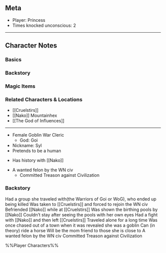 ## Meta
- Player: Princess
- Times knocked unconscious: 2
----
## Character Notes
### Basics

### Backstory

### Magic Items

### Related Characters & Locations
- [[Cruelstirs]]
- [[Nako]] Mountainhex
- [[The God of Influences]]
----
- Female Goblin War Cleric
	- God: Goi
- Nickname: Syl
- Pretends to be a human
* Has history with [[Nako]]
-   A wanted felon by the WN civ
	-   Committed Treason against Civilization

### Backstory
Had a group she traveled with(the Warriors of Goi or WoG), who ended up being killed
Was taken to [[Cruelstirs]] and forced to rejoin the WN civ
Befriended [[Nako]] while at [[Cruelstirs]]
Was shown the birthing pools by [[Nako]]
Couldn’t stay after seeing the pools with her own eyes
Had a fight with [[Nako]] and then left [[Cruelstirs]]
Traveled alone for a long time
Was once chased out of a town when it was revealed she was a goblin
Can (in theory) ride a horse
Will be the mom friend to those she is close to
A wanted felon by the WN civ
Committed Treason against Civilization

%%Player Characters%%